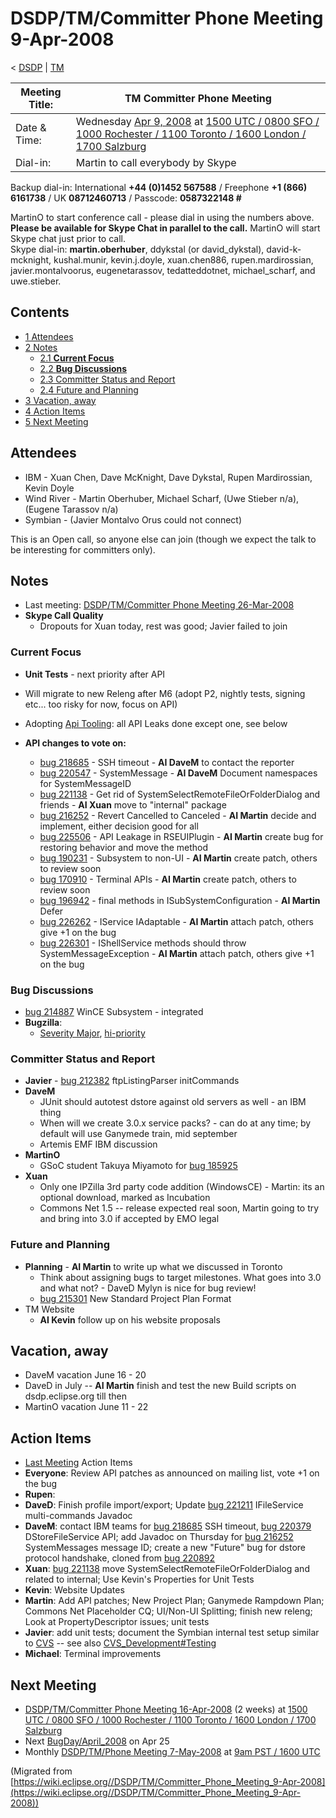 

DSDP/TM/Committer Phone Meeting 9-Apr-2008
==========================================

< [DSDP](/DSDP "DSDP")‎ | [TM](/DSDP/TM "DSDP/TM")

| Meeting Title: | **TM Committer Phone Meeting** |
| --- | --- |
| Date & Time: | Wednesday [Apr 9, 2008](/index.php?title=Apr_9,_2008&action=edit&redlink=1 "Apr 9, 2008 (page does not exist)") at [1500 UTC / 0800 SFO / 1000 Rochester / 1100 Toronto / 1600 London / 1700 Salzburg](http://www.timeanddate.com/worldclock/meetingdetails.html?year=2008&month=4&day=9&hour=15&min=00&sec=0&p1=224&p2=159&p3=250&p4=136&p5=223&iv=1800) |
| Dial-in: | Martin to call everybody by Skype |

Backup dial-in: International **+44 (0)1452 567588** / Freephone **+1 (866) 6161738** / UK **08712460713** / Passcode: **0587322148 #**

MartinO to start conference call - please dial in using the numbers above.  
**Please be available for Skype Chat in parallel to the call.** MartinO will start Skype chat just prior to call.  
Skype dial-in: **martin.oberhuber**, ddykstal (or david\_dykstal), david-k-mcknight, kushal.munir, kevin.j.doyle, xuan.chen886, rupen.mardirossian, javier.montalvoorus, eugenetarassov, tedatteddotnet, michael\_scharf, and uwe.stieber.  

Contents
--------

*   [1 Attendees](#Attendees)
*   [2 Notes](#Notes)
    *   [2.1 **Current Focus**](#Current-Focus)
    *   [2.2 **Bug Discussions**](#Bug-Discussions)
    *   [2.3 Committer Status and Report](#Committer-Status-and-Report)
    *   [2.4 Future and Planning](#Future-and-Planning)
*   [3 Vacation, away](#Vacation.2C-away)
*   [4 Action Items](#Action-Items)
*   [5 Next Meeting](#Next-Meeting)

Attendees
---------

*   IBM - Xuan Chen, Dave McKnight, Dave Dykstal, Rupen Mardirossian, Kevin Doyle
*   Wind River - Martin Oberhuber, Michael Scharf, (Uwe Stieber n/a), (Eugene Tarassov n/a)
*   Symbian - (Javier Montalvo Orus could not connect)

This is an Open call, so anyone else can join (though we expect the talk to be interesting for committers only).

Notes
-----

*   Last meeting: [DSDP/TM/Committer Phone Meeting 26-Mar-2008](/DSDP/TM/Committer_Phone_Meeting_26-Mar-2008 "DSDP/TM/Committer Phone Meeting 26-Mar-2008")
*   **Skype Call Quality**
    *   Dropouts for Xuan today, rest was good; Javier failed to join

### **Current Focus**

*   **Unit Tests** \- next priority after API
*   Will migrate to new Releng after M6 (adopt P2, nightly tests, signing etc... too risky for now, focus on API)
*   Adopting [Api Tooling](/Api_Tooling "Api Tooling"): all API Leaks done except one, see below

*   **API changes to vote on:**
    *   [bug 218685](https://bugs.eclipse.org/bugs/show_bug.cgi?id=218685) \- SSH timeout - **AI DaveM** to contact the reporter
    *   [bug 220547](https://bugs.eclipse.org/bugs/show_bug.cgi?id=220547) \- SystemMessage - **AI DaveM** Document namespaces for SystemMessageID
    *   [bug 221138](https://bugs.eclipse.org/bugs/show_bug.cgi?id=221138) \- Get rid of SystemSelectRemoteFileOrFolderDialog and friends - **AI Xuan** move to "internal" package
    *   [bug 216252](https://bugs.eclipse.org/bugs/show_bug.cgi?id=216252) \- Revert Cancelled to Canceled - **AI Martin** decide and implement, either decision good for all
    *   [bug 225506](https://bugs.eclipse.org/bugs/show_bug.cgi?id=225506) \- API Leakage in RSEUIPlugin - **AI Martin** create bug for restoring behavior and move the method
    *   [bug 190231](https://bugs.eclipse.org/bugs/show_bug.cgi?id=190231) \- Subsystem to non-UI - **AI Martin** create patch, others to review soon
    *   [bug 170910](https://bugs.eclipse.org/bugs/show_bug.cgi?id=170910) \- Terminal APIs - **AI Martin** create patch, others to review soon
    *   [bug 196942](https://bugs.eclipse.org/bugs/show_bug.cgi?id=196942) \- final methods in ISubSystemConfiguration - **AI Martin** Defer
    *   [bug 226262](https://bugs.eclipse.org/bugs/show_bug.cgi?id=226262) \- IService IAdaptable - **AI Martin** attach patch, others give +1 on the bug
    *   [bug 226301](https://bugs.eclipse.org/bugs/show_bug.cgi?id=226301) \- IShellService methods should throw SystemMessageException - **AI Martin** attach patch, others give +1 on the bug

### **Bug Discussions**

*   [bug 214887](https://bugs.eclipse.org/bugs/show_bug.cgi?id=214887) WinCE Subsystem - integrated
*   **Bugzilla**:
    *   [Severity Major](https://bugs.eclipse.org/bugs/buglist.cgi?query_format=advanced&classification=DSDP&product=Target+Management&bug_status=UNCONFIRMED&bug_status=NEW&bug_status=ASSIGNED&bug_status=REOPENED&bug_severity=blocker&bug_severity=critical&bug_severity=major&cmdtype=doit), [hi-priority](https://bugs.eclipse.org/bugs/buglist.cgi?query_format=advanced&classification=DSDP&product=Target+Management&bug_status=UNCONFIRMED&bug_status=NEW&bug_status=ASSIGNED&bug_status=REOPENED&cmdtype=doit&field0-0-0=priority&type0-0-0=regexp&value0-0-0=P%5B12%5D&field0-0-1=bug_severity&type0-0-1=regexp&value0-0-1=blocker%7Ccritical%7Cmajor)

### Committer Status and Report

*   **Javier** \- [bug 212382](https://bugs.eclipse.org/bugs/show_bug.cgi?id=212382) ftpListingParser initCommands
*   **DaveM**
    *   JUnit should autotest dstore against old servers as well - an IBM thing
    *   When will we create 3.0.x service packs? - can do at any time; by default will use Ganymede train, mid september
    *   Artemis EMF IBM discussion
*   **MartinO**
    *   GSoC student Takuya Miyamoto for [bug 185925](https://bugs.eclipse.org/bugs/show_bug.cgi?id=185925)
*   **Xuan**
    *   Only one IPZilla 3rd party code addition (WindowsCE) - Martin: its an optional download, marked as Incubation
    *   Commons Net 1.5 -- release expected real soon, Martin going to try and bring into 3.0 if accepted by EMO legal

### Future and Planning

*   **Planning** \- **AI Martin** to write up what we discussed in Toronto
    *   Think about assigning bugs to target milestones. What goes into 3.0 and what not? - DaveD Mylyn is nice for bug review!
    *   [bug 215301](https://bugs.eclipse.org/bugs/show_bug.cgi?id=215301) New Standard Project Plan Format
*   TM Website
    *   **AI Kevin** follow up on his website proposals

Vacation, away
--------------

*   DaveM vacation June 16 - 20
*   DaveD in July -- **AI Martin** finish and test the new Build scripts on dsdp.eclipse.org till then
*   MartinO vacation June 11 - 22

Action Items
------------

*   [Last Meeting](/DSDP/TM/Committer_Phone_Meeting_26-Mar-2008#Action_Items "DSDP/TM/Committer Phone Meeting 26-Mar-2008") Action Items
*   **Everyone**: Review API patches as announced on mailing list, vote +1 on the bug
*   **Rupen**:
*   **DaveD**: Finish profile import/export; Update [bug 221211](https://bugs.eclipse.org/bugs/show_bug.cgi?id=221211) IFileService multi-commands Javadoc
*   **DaveM**: contact IBM teams for [bug 218685](https://bugs.eclipse.org/bugs/show_bug.cgi?id=218685) SSH timeout, [bug 220379](https://bugs.eclipse.org/bugs/show_bug.cgi?id=220379) DStoreFileService API; add Javadoc on Thursday for [bug 216252](https://bugs.eclipse.org/bugs/show_bug.cgi?id=216252) SystemMessages message ID; create a new "Future" bug for dstore protocol handshake, cloned from [bug 220892](https://bugs.eclipse.org/bugs/show_bug.cgi?id=220892)
*   **Xuan**: [bug 221138](https://bugs.eclipse.org/bugs/show_bug.cgi?id=221138) move SystemSelectRemoteFileOrFolderDialog and related to internal; Use Kevin's Properties for Unit Tests
*   **Kevin**: Website Updates
*   **Martin**: Add API patches; New Project Plan; Ganymede Rampdown Plan; Commons Net Placeholder CQ; UI/Non-UI Splitting; finish new releng; Look at PropertyDescriptor issues; unit tests
*   **Javier**: add unit tests; document the Symbian internal test setup similar to [CVS](https://bugs.eclipse.org/bugs/show_bug.cgi?id=204138#c20) \-\- see also [CVS_Development#Testing](/CVS_Development#Testing "CVS Development")
*   **Michael**: Terminal improvements

Next Meeting
------------

*   [DSDP/TM/Committer Phone Meeting 16-Apr-2008](/DSDP/TM/Committer_Phone_Meeting_16-Apr-2008 "DSDP/TM/Committer Phone Meeting 16-Apr-2008") (2 weeks) at [1500 UTC / 0800 SFO / 1000 Rochester / 1100 Toronto / 1600 London / 1700 Salzburg](http://www.timeanddate.com/worldclock/meetingdetails.html?year=2008&month=4&day=16&hour=15&min=00&sec=0&p1=224&p2=159&p3=250&p4=136&p5=223&iv=1800)
*   Next [BugDay/April_2008](/BugDay/April_2008 "BugDay/April 2008") on Apr 25
*   Monthly [DSDP/TM/Phone Meeting 7-May-2008](/DSDP/TM/Phone_Meeting_7-May-2008 "DSDP/TM/Phone Meeting 7-May-2008") at [9am PST / 1600 UTC](http://www.timeanddate.com/worldclock/fixedtime.html?month=5&day=7&year=2008&hour=16&min=00&sec=0&p1=0)


(Migrated from [https://wiki.eclipse.org//DSDP/TM/Committer_Phone_Meeting_9-Apr-2008](https://wiki.eclipse.org//DSDP/TM/Committer_Phone_Meeting_9-Apr-2008))